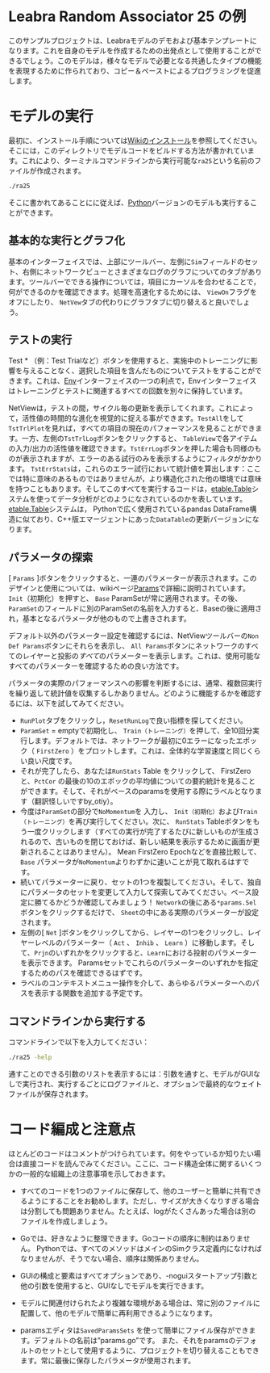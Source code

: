 # Leabra Random Associator 25 の例

このサンプルプロジェクトは、Leabraモデルのデモおよび基本テンプレートになります。これを自身のモデルを作成するための出発点として使用することができるでしょう。このモデルは，様々なモデルで必要となる共通したタイプの機能を表現するために作られており、コピー＆ペーストによるプログラミングを促進します。

# モデルの実行

最初に、インストール手順については[Wikiのインストール](https://github.com/emer/emergent/wiki/Install)を参照してください。そこには，このディレクトリでモデルコードをビルドする方法が書かれています。これにより、ターミナルコマンドラインから実行可能な`ra25`という名前のファイルが作成されます。

```bash
./ra25
```

そこに書かれてあることにに従えば、[Python](https://github.com/emer/leabra/blob/master/python/README.md)バージョンのモデルも実行することができます。

## 基本的な実行とグラフ化

基本のインターフェイスでは、上部にツールバー、左側に`Sim`フィールドのセット、右側にネットワークビューとさまざまなログのグラフについてのタブがあります。ツールバーでできる操作については，項目にカーソルを合わせることで，何ができるのかを確認できます。処理を高速化するためには、 `ViewOn`フラグをオフにしたり、 `NetVew`タブの代わりにグラフタブに切り替えると良いでしょう。

## テストの実行

Test * （例：Test Trialなど）ボタンを使用すると、実施中のトレーニングに影響を与えることなく、選択した項目を含んだものについてテストをすることができます。これは、[Env](https://github.com/emer/emergent/wiki/Env)インターフェイスの一つの利点で，Envインターフェイスはトレーニングとテストに関連するすべての回数を別々に保持しています。

NetViewは，テストの間，サイクル毎の更新を表示してくれます。これによって，活性値の時間的な進化を視覚的に捉える事ができます。`TestAll`をして`TstTrlPlot`を見れば，すべての項目の現在のパフォーマンスを見ることができます。一方、左側の`TstTrlLog`ボタンをクリックすると、 `TableView`で各アイテムの入力/出力の活性値を確認できます。`TstErrLog`ボタンを押した場合も同様のものが表示されますが、エラーのある試行のみを表示するようにフィルタがかかります。 `TstErrStats`は，これらのエラー試行において統計値を算出します：ここでは特に意味のあるものではありませんが，より構造化された他の環境では意味を持つこともあります。そしてこのすべてを実行するコードは，[etable.Table](https://github.com/emer/etable)システムを使ってデータ分析がどのようになされているのかを表しています。[etable.Table](https://github.com/emer/etable)システムは， Pythonで広く使用されているpandas DataFrame構造に似ており、C++版エマージェントにあった`DataTable`の更新バージョンになります。

## パラメータの探索

[ `Params` ]ボタンをクリックすると、一連のパラメーターが表示されます。このデザインと使用については、wikiページ[Params](https://github.com/emer/emergent/wiki/Params)で詳細に説明されています。 `Init`（初期化）を押すと、 `Base` ParamSetが常に適用されます。その後、 `ParamSet`のフィールドに別のParamSetの名前を入力すると、Baseの後に適用され，基本となるパラメータが他のもので上書きされます。

デフォルト以外のパラメーター設定を確認するには、NetViewツールバーの`Non Def Params`ボタンにそれらを表示し、 `All Params`ボタンにネットワークのすべてのレイヤーと投影の*すべて*のパラメーターを表示します。これは、使用可能なすべてのパラメーターを確認するための良い方法です。

パラメータの実際のパフォーマンスへの影響を判断するには、通常、複数回実行を繰り返して統計値を収集するしかありません。どのように機能するかを確認するには、以下を試してみてください。

- `RunPlot`タブをクリックし，`ResetRunLog`で良い指標を探してください。
- `ParamSet` = emptyで初期化し、 `Train（トレーニング）`を押して、全10回分実行します。デフォルトでは、ネットワークが最初に0エラーになったエポック（ `FirstZero` ）をプロットします。これは、全体的な学習速度と同じくらい良い尺度です。
- それが完了したら、あなたは`RunStats` Table をクリックして、 FirstZeroと、`PctCor` の最後の10のエポックの平均値についての要約統計を見ることができます。そして、それがベースのparamsを使用する際にラベルとなります（翻訳怪しいですby_otiy）。
- 今度は`ParamSet`の部分で`NoMomentum`を 入力し、 `Init（初期化）`および`Train（トレーニング）`を再び実行してください。次に、 `RunStats` Tableボタンをもう一度クリックします（すべての実行が完了するたびに新しいものが生成されるので、古いものを閉じておけば、新しい結果を表示するために画面が更新されることはありません）。 Mean FirstZero Epochなどを直接比較して、 `Base` パラメータが`NoMomentum`よりわずかに速いことが見て取れるはすです。
- 続いてパラメーターに戻り、セットの1つを複製してください。そして、独自にパラメータのセットを変更して入力して探索してみてください。ベース設定に勝てるかどうか確認してみましょう！ `Network`の後にある`*params.Sel`ボタンをクリックするだけで、 `Sheet`の中にある実際のパラメーターが設定されます。
- 左側の[ `Net` ]ボタンをクリックしてから、レイヤーの1つをクリックし、レイヤーレベルのパラメーター（ `Act` 、 `Inhib` 、 `Learn` ）に移動します。そして、`Prjn`のいずれかをクリックすると、`Learn`における投射のパラメーターを表示できます。  Paramsセットでこれらのパラメーターのいずれかを指定するためのパスを確認できるはずです。
- ラベルのコンテキストメニュー操作を介して、あらゆるパラメーターへのパスを表示する関数を追加する予定です。

## コマンドラインから実行する

コマンドラインで以下を入力してください：

```bash
./ra25 -help
```

通すことのできる引数のリストを表示するには：引数を通すと、モデルがGUIなしで実行され、実行するごとにログファイルと、オプションで最終的なウェイトファイルが保存されます。

# コード編成と注意点

ほとんどのコードはコメントがつけられています。何をやっているか知りたい場合は直接コードを読んでみてください。ここに、コード構造全体に関するいくつかの一般的な組織上の注意事項を示しておきます。

- すべてのコードを1つのファイルに保存して、他のユーザーと簡単に共有できるようにすることをお勧めします。ただし、サイズが大きくなりすぎる場合は分割しても問題ありません。たとえば、logがたくさんあった場合は別のファイルを作成しましょう。

- Goでは、好きなように整理できます。Goコードの順序に制約はありません。 Pythonでは、すべてのメソッドはメインのSimクラス定義内になければなりませんが、そうでない場合、順序は関係ありません。

- GUIの構成と要素はすべてオプションであり、-noguiスタートアップ引数と他の引数を使用すると、GUIなしでモデルを実行できます。

- モデルに関連付けられたより複雑な環境がある場合は、常に別のファイルに配置して、他のモデルで簡単に再利用できるようになります。

- paramsエディタは`SavedParamsSets` を使って簡単にファイル保存ができます。デフォルトの名前は”params.go”です。
    また、それをparamsのデフォルトのセットとして使用するように、プロジェクトを切り替えることもできます。常に最後に保存したパラメータが使用されます。
